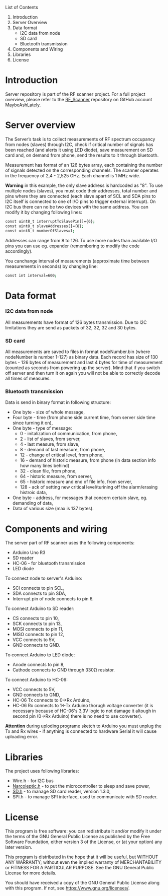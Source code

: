 List of Contents
1. Introduction
2. Server Overview
3. Data format
    - I2C data from node
    - SD card
    - Bluetooth transmission 
4. Components and Wiring
5. Libraries
6. License
 
# Introduction

Server repository is part of the RF scanner project. For a full project overview, please refer to the [RF_Scanner](https://github.com/MaybeAshLately/RF_Scanner) repository on GitHub account MaybeAshLately. 

# Server overview
The Server’s task is to collect measurements of RF spectrum occupancy from nodes (slaves) through I2C, check if critical number of signals has been reached (and alerts it using LED diode), save measurement on SD card and, on demand from phone, send the results to it through bluetooth.

Measurement has format of an 126 bytes array, each containing the number of signals detected on the corresponding channels. The scanner operates in the frequency of 2,4 - 2,525 GHz. Each channel is 1 MHz wide.

**Warning** in this example, the only slave address is hardcoded as "8". To use multiple nodes (slaves), you must code their addresses, total number and pins where they are connected (each slave apart of SCL and SDA pins to I2C itself is connected to one of I/O pins to trigger external interrupt). On I2C bus there can no be two devices with the same address. You can modify it by changing following lines:

```bash
const uint8_t interruptToSlavePin[]={6};
const uint8_t slaveAddresses[]={8};
const uint8_t numberOfSlaves=1;
```
Addresses can range from 8 to 126. To use more nodes than available I/O pins you can use eg. expander (remembering to modify the code accordingly).

You canchange interval of measurements (approximate time between measurements in seconds) by changing line:
```bash
const int interval=600;
```

#  Data format
### I2C data from node
All measurements have format of 126 bytes transmission. Due to I2C limitations they are send as packets of 32, 32, 32 and 30 bytes.
### SD card
All measurements are saved to files in format nodeNumber.bin (where nodeNumber is number 1-127) as binary data. Each record has size of 130 bytes - 126 bytes of measurement and last 4 bytes for time of measurement (counted as seconds from powering up the server). Mind that if you switch off server and then turn it on again you will not be able to correctly decode all times of measures. 
### Bluetooth transmission
Data is send in binary format in following structure:
- One byte - size of whole message,
- Four byte - time (from phone side current time, from server side time since turning it on),
- One byte - type of message:
  - 0 - initalization of communication, from phone,
  - 2 - list of slaves, from server,
  - 4 - last measure, from slave,
  - 8 - demand of last measure, from phone,
  - 12 - change of critical level, from phone, 
  - 16 - demand of historic measure, from phone (in data section info how many lines behind)
  - 32 - clean file, from phone,
  - 64 - historic measure, from server,
  - 65 - historic measure and end of file info, from server,
  - 128 - ack of setting new critical level/turining off the alarm/erasing histroic data,
- One byte - address, for messages that concern certain slave, eg. demanding of data,
- Data of various size (max is 137 bytes).

# Components and wiring 
The server part of RF scanner uses the following components:
- Arduino Uno R3
- SD reader
- HC-06 - for bluetooth transmission
- LED diode

To connect node to server's Arduino: 
- SCl connects to pin SCL, 
- SDA connects to pin SDA, 
- Interrupt pin of node connects to pin 6. 

To connect Arduino to SD reader:
- CS connects to pin 10, 
- SCK connects to pin 13, 
- MOSI connects to pin 11, 
- MISO connects to pin 12, 
- VCC connects to 5V,
- GND connects to GND.

To connect Arduino to LED diode:
- Anode connects to pin 8,
- Cathode connects to GND through 330Ω resistor.

To connect Arduino to HC-06:
- VCC connects to 5V,
- GND connects to GND,
- HC-06 Tx connects to 0->Rx Arduino,
- HC-06 Rx connects to 1<-Tx Arduino thorugh voltage converter (it is necessary because of HC-06's 3,3V logic to not damage it altough in second pin (0->Rx Arduino) there is no need to use converter). 

**Attention** during uploding programe sketch to Arduino you must unplug the Tx and Rx wires - if anything is connected to hardware Serial it will cause uploading error.


# Libraries
The project uses following libraries:
- Wire.h - for I2C bus
- [Narcoleptic.h](https://github.com/brabl2/narcoleptic) - to put the microcontroller to sleep and save power, 
- [SD.h](https://github.com/arduino-libraries/SD) - to manage SD card reader, version 1.3.0,
- SPI.h - to manage SPI interface, used to communicate with SD reader. 

# License 
This program is free software: you can redistribute it and/or modify it under the terms of the GNU General Public License as published by the Free Software Foundation, either version 3 of the License, or (at your option) any later version.

This program is distributed in the hope that it will be useful, but WITHOUT ANY WARRANTY; without even the implied warranty of MERCHANTABILITY or FITNESS FOR A PARTICULAR PURPOSE. See the GNU General Public License for more details.

You should have received a copy of the GNU General Public License along with this program. If not, see https://www.gnu.org/licenses/.
